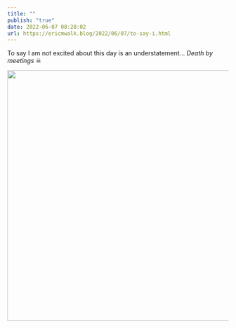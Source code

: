 ```yaml
---
title: ""
publish: "true"
date: 2022-06-07 08:28:02
url: https://ericmwalk.blog/2022/06/07/to-say-i.html
---
```


To say I am not excited about this day is an understatement... *Death by meetings* ☠


<img src="uploads/2022/ec26753f94.png" width="600" height="572" alt="" />